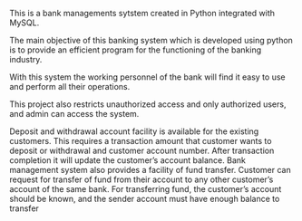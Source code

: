 This is a bank managements sytstem created in Python integrated with MySQL.

The main objective of this banking system which is developed using python is to provide an efficient program for the functioning of the banking industry.

With this system the working personnel of the bank will find it easy to use and perform all their operations.

This project also restricts unauthorized access and only authorized users, and admin can access the system.

Deposit and withdrawal account facility is available for the existing customers. 
This requires a transaction amount that customer wants to deposit or withdrawal and customer account number. 
After transaction completion it will update the customer’s account balance. 
Bank management system also provides a facility of fund transfer. 
Customer can request for transfer of fund from their account to any other customer’s account of the same bank. 
For transferring fund, the customer’s account should be known, and the sender account must have enough balance to transfer
